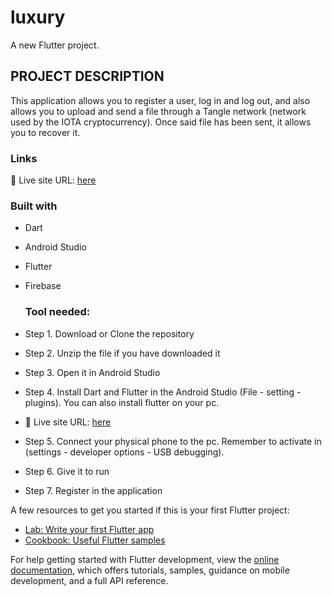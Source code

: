 # luxury

A new Flutter project.

## PROJECT DESCRIPTION

This application allows you to register a user, log in and log out, and also allows you to upload and send a file through a Tangle network (network used by the IOTA cryptocurrency). Once said file has been sent, it allows you to recover it.

### Links
📌 Live site URL: [here](https://github.com/Tonyva002/luxury)

### Built with

- Dart
- Android Studio
- Flutter
- Firebase

  ### Tool needed:

- Step 1. Download or Clone the repository
- Step 2. Unzip the file if you have downloaded it
- Step 3. Open it in Android Studio
- Step 4. Install Dart and Flutter in the Android Studio (File - setting - plugins). You can also install flutter on your pc.
- 📌 Live site URL: [here](https://docs.flutter.dev/get-started/install)
- Step 5. Connect your physical phone to the pc.  Remember to activate in (settings - developer options - USB debugging).
- Step 6. Give it to run
- Step 7. Register in the application

A few resources to get you started if this is your first Flutter project:

- [Lab: Write your first Flutter app](https://docs.flutter.dev/get-started/codelab)
- [Cookbook: Useful Flutter samples](https://docs.flutter.dev/cookbook)

For help getting started with Flutter development, view the
[online documentation](https://docs.flutter.dev/), which offers tutorials,
samples, guidance on mobile development, and a full API reference.
